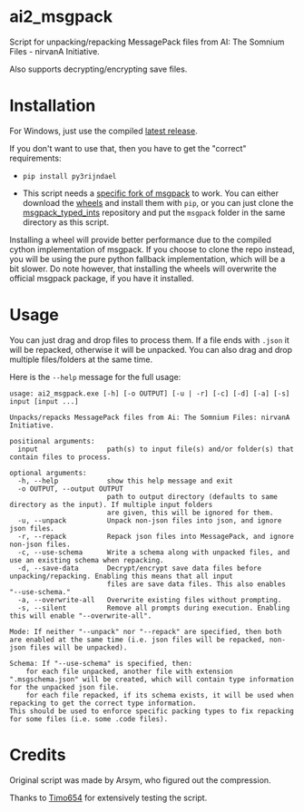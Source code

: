 # ai2_msgpack
Script for unpacking/repacking MessagePack files from AI: The Somnium Files - nirvanA Initiative.

Also supports decrypting/encrypting save files.

# Installation
For Windows, just use the compiled [latest release](https://github.com/SutandoTsukai181/ai2_msgpack/releases).

If you don't want to use that, then you have to get the "correct" requirements:

- `pip install py3rijndael`

- This script needs a [specific fork of msgpack](https://github.com/SutandoTsukai181/msgpack-python-typed-ints) to work. You can either download the [wheels](https://github.com/SutandoTsukai181/msgpack-python-typed-ints/releases/tag/v1.0.5) and install them with `pip`, or you can just clone the [msgpack_typed_ints](https://github.com/SutandoTsukai181/msgpack-python-typed-ints) repository and put the `msgpack` folder in the same directory as this script.

Installing a wheel will provide better performance due to the compiled cython implementation of msgpack. If you choose to clone the repo instead, you will be using the pure python fallback implementation, which will be a bit slower. Do note however, that installing the wheels will overwrite the official msgpack package, if you have it installed.

# Usage
You can just drag and drop files to process them. If a file ends with `.json` it will be repacked, otherwise it will be unpacked. You can also drag and drop multiple files/folders at the same time.

Here is the `--help` message for the full usage:
```
usage: ai2_msgpack.exe [-h] [-o OUTPUT] [-u | -r] [-c] [-d] [-a] [-s] input [input ...]

Unpacks/repacks MessagePack files from Ai: The Somnium Files: nirvanA Initiative.

positional arguments:
  input                 path(s) to input file(s) and/or folder(s) that contain files to process.

optional arguments:
  -h, --help            show this help message and exit
  -o OUTPUT, --output OUTPUT
                        path to output directory (defaults to same directory as the input). If multiple input folders
                        are given, this will be ignored for them.
  -u, --unpack          Unpack non-json files into json, and ignore json files.
  -r, --repack          Repack json files into MessagePack, and ignore non-json files.
  -c, --use-schema      Write a schema along with unpacked files, and use an existing schema when repacking.
  -d, --save-data       Decrypt/encrypt save data files before unpacking/repacking. Enabling this means that all input
                        files are save data files. This also enables "--use-schema."
  -a, --overwrite-all   Overwrite existing files without prompting.
  -s, --silent          Remove all prompts during execution. Enabling this will enable "--overwrite-all".

Mode: If neither "--unpack" nor "--repack" are specified, then both are enabled at the same time (i.e. json files will be repacked, non-json files will be unpacked).

Schema: If "--use-schema" is specified, then:
    for each file unpacked, another file with extension ".msgschema.json" will be created, which will contain type information for the unpacked json file.
    for each file repacked, if its schema exists, it will be used when repacking to get the correct type information.
This should be used to enforce specific packing types to fix repacking for some files (i.e. some .code files).
```

# Credits
Original script was made by Arsym, who figured out the compression.

Thanks to [Timo654](https://github.com/Timo654) for extensively testing the script.
